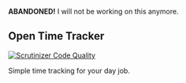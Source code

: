 **ABANDONED!** I will not be working on this anymore.

## Open Time Tracker

[![Scrutinizer Code Quality](https://scrutinizer-ci.com/g/ArSn/OpenTimeTracker/badges/quality-score.png?b=master)](https://scrutinizer-ci.com/g/ArSn/OpenTimeTracker/?branch=master)

Simple time tracking for your day job.

